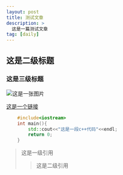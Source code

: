 ```yaml
---
layout: post
title: 测试文章
description: >
  这是一篇测试文章
tag: [daily]
---
```



## 这是二级标题
### 这是三级标题
![这是一张图片](http://120.53.100.159:8001/uploads/big/b4699ca0558f83519544d033475483a9.jpg)

[这是一个链接](mill413.github.io)
```c++
    #include<iostream>
    int main(){
        std::cout<<"这是一段c++代码"<<endl;
        return 0;
    }
```
>这是一级引用
>>这是二级引用